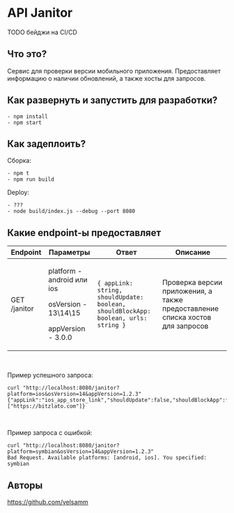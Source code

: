 # API Janitor

TODO бейджи на CI/CD

## Что это?

Сервис для проверки версии мобильного приложения.
Предоставляет информацию о наличии обновлений, а также хосты для запросов.

## Как развернуть и запустить для разработки?

    - npm install
    - npm start

## Как задеплоить?

Сборка:

    - npm t
    - npm run build

Deploy:

    - ???
    - node build/index.js --debug --port 8080

## Какие endpoint-ы предоставляет

| Endpoint      |   Параметры      | Ответ   |Описание       |
| ------------- | -----------   | ------------- | --- |
| GET /janitor      | <p>platform  - android или ios</p><p>osVersion - 13\14\15</p><p>appVersion - 3.0.0</p> | ``{ appLink: string, shouldUpdate: boolean, shouldBlockApp: boolean, urls: string }`` | Проверка версии приложения, а также предоставление списка хостов для запросов |

<br />

Пример успешного запроса:
```
curl "http://localhost:8080/janitor?platform=ios&osVersion=14&appVersion=1.2.3"   
{"appLink":"ios_app_store_link","shouldUpdate":false,"shouldBlockApp":false,"urls":["https://bitzlato.com"]}
```
<br />

Пример запроса с ошибкой:
```
curl "http://localhost:8080/janitor?platform=symbian&osVersion=14&appVersion=1.2.3" 
Bad Request. Available platforms: [android, ios]. You specified: symbian
```

## Авторы

https://github.com/velsamm


